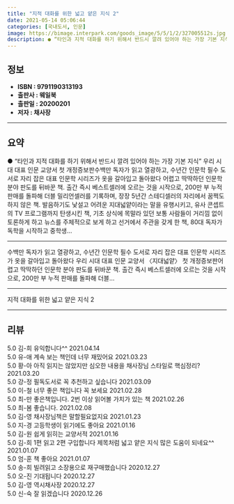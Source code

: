 ```yaml
---
title: "지적 대화를 위한 넓고 얕은 지식 2"
date: 2021-05-14 05:06:44
categories: [국내도서, 인문]
image: https://bimage.interpark.com/goods_image/5/5/1/2/327005512s.jpg
description: ● “타인과 지적 대화를 하기 위해서 반드시 깔려 있어야 하는 가장 기본 지식” 우리 시대 대표 인문 교양서 첫 개정증보판수백만 독자가 읽고 열광하고, 수년간 인문학 필수 도서로 자리 잡은 대표 인문학 시리즈가 옷을 갈아입고 돌아왔다 어렵고 딱딱하던 인문학 분야 판도를 뒤바꾼 책.
---
```


## **정보**

- **ISBN : 9791190313193**
- **출판사 : 웨일북**
- **출판일 : 20200201**
- **저자 : 채사장**

------



## **요약**

●  “타인과 지적 대화를 하기 위해서 반드시 깔려 있어야 하는 가장 기본 지식”  우리 시대 대표 인문 교양서  첫 개정증보판수백만 독자가 읽고 열광하고, 수년간 인문학 필수 도서로 자리 잡은 대표 인문학 시리즈가 옷을 갈아입고 돌아왔다 어렵고 딱딱하던 인문학 분야 판도를 뒤바꾼 책. 출간 즉시 베스트셀러에 오르는 것을 시작으로, 200만 부 누적 판매를 돌파해 더블 밀리언셀러를 기록하며, 장장 5년간 스테디셀러의 자리에서 꿈쩍도 하지 않은 책. 발음하기도 낯설고 어려운 지대넓얕이라는 말을 유행시키고, 유사 콘셉트의 TV 프로그램까지 탄생시킨 책, 기초 상식에 목말라 있던 보통 사람들이 거리낌 없이 토론하게 하고 뉴스를 주체적으로 보게 하고 선거에서 주관을 갖게 한 책, 80대 독자가 독학을 시작하고 중학생...

------

수백만 독자가 읽고 열광하고, 수년간 인문학 필수 도서로 자리 잡은
대표 인문학 시리즈가 옷을 갈아입고 돌아왔다
우리 시대 대표 인문 교양서 〈지대넓얕〉 첫 개정증보판어렵고 딱딱하던 인문학 분야 판도를 뒤바꾼 책. 출간 즉시 베스트셀러에 오르는 것을 시작으로, 200만 부 누적 판매를 돌파해 더블... 

------


지적 대화를 위한 넓고 얕은 지식 2 

------


## **리뷰** 

5.0 김-희 유익합니다^^ 2021.04.14 <br/>5.0 유-애 계속 보는 책인데 너무 재밌어요 2021.03.23 <br/>5.0 황-아 아직 읽지는 않았지만  심오한 내용을
채사장님 스타일로 핵심정리? 2021.03.20 <br/>5.0 강-정 필독도서로 꼭 추천하고 싶습니다 2021.03.09 <br/>5.0 이-철 너무 좋은 책입니다 꼭 보세요 2021.02.28 <br/>5.0 최-만 좋은책입니다. 2번 이상 읽어볼 가치가 있는 책 2021.02.26 <br/>5.0 최-봄 좋습니다. 2021.02.08 <br/>5.0 김-영 채사장님책은 말할필요없지요 2021.01.23 <br/>5.0 지-경 고등학생이 읽기에도 좋아요 2021.01.16 <br/>5.0 김-원 쉽게 읽히는 교양서적 2021.01.16 <br/>5.0 김-희 1편 읽고 2편 구입합니다
제목처럼 넓고 얕은 지식
많은 도움이 되네요^^ 2021.01.07 <br/>5.0 엄-훈 책 좋아요 2021.01.07 <br/>5.0 송-희 빌려읽고 소장용으로 재구매했습니다 2020.12.27 <br/>5.0 오-진 기대됩니다 2020.12.27 <br/>5.0 김-영 역시채사장 2020.12.27 <br/>5.0 신-숙 잘 읽겠습니다 2020.12.26 <br/>